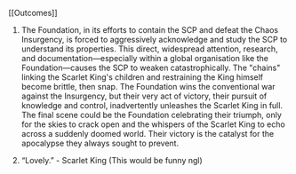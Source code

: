[[Outcomes]]

1. The Foundation, in its efforts to contain the SCP and defeat the Chaos Insurgency, is forced to aggressively acknowledge and study the SCP to understand its properties. This direct, widespread attention, research, and documentation—especially within a global organisation like the Foundation—causes the SCP to weaken catastrophically. The "chains" linking the Scarlet King's children and restraining the King himself become brittle, then snap. The Foundation wins the conventional war against the Insurgency, but their very act of victory, their pursuit of knowledge and control, inadvertently unleashes the Scarlet King in full. The final scene could be the Foundation celebrating their triumph, only for the skies to crack open and the whispers of the Scarlet King to echo across a suddenly doomed world. Their victory is the catalyst for the apocalypse they always sought to prevent.
    

2. “Lovely.” - Scarlet King (This would be funny ngl)
    

